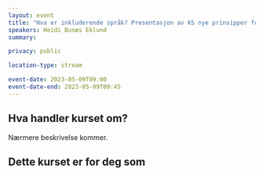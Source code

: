 ```yaml
---
layout: event
title: "Hva er inkluderende språk? Presentasjon av KS nye prinsipper for inkluderende språk"
speakers: Heidi Bunæs Eklund
summary: 

privacy: public

location-type: stream

event-date: 2023-05-09T09:00
event-date-end: 2023-05-09T09:45
---
```

## Hva handler kurset om?
Nærmere beskrivelse kommer. 

## Dette kurset er for deg som
